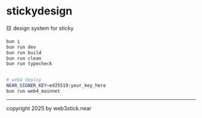 # stickydesign
🟨 design system for sticky


```sh
bun i
bun run dev
bun run build
bun run clean
bun run typecheck


# web4 deploy
NEAR_SIGNER_KEY=ed25519:your_key_here
bun run web4_mainnet
```


---

copyright 2025 by web3stick.near